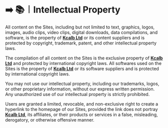 # ➡️ 📚︱Intellectual Property

All content on the Sites, including but not limited to text, graphics, logos, images, audio clips, video clips, digital downloads, data compilations, and software, is the property of [**Kcalb Ltd**](https://find-and-update.company-information.service.gov.uk/company/14132246) or its content suppliers and is protected by copyright, trademark, patent, and other intellectual property laws.

The compilation of all content on the Sites is the exclusive property of [**Kcalb Ltd**](https://find-and-update.company-information.service.gov.uk/company/14132246) and protected by international copyright laws. All softwares used on the Sites is the property of [**Kcalb Ltd**](https://find-and-update.company-information.service.gov.uk/company/14132246) or its software suppliers and is protected by international copyright laws.

You may not use our intellectual property, including our trademarks, logos, or other proprietary information, without our express written permission. Any unauthorized use of our intellectual property is strictly prohibited.

Users are granted a limited, revocable, and non-exclusive right to create a hyperlink to the homepage of our Sites, provided the link does not portray [**Kcalb Ltd**](https://find-and-update.company-information.service.gov.uk/company/14132246), its affiliates, or their products or services in a false, misleading, derogatory, or otherwise offensive manner.

